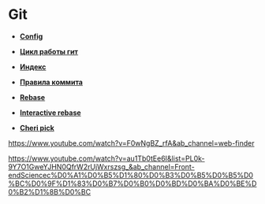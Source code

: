 # Git

* **<a href="./pages/config/readme.md">Config</a>**
* **<a href="./pages/cycle/readme.md">Цикл работы гит</a>**
* **<a href="./pages/index/readme.md">Индекс</a>**
* **<a href="./pages/commit-style/readme.md">Правила коммита</a>**




* **<a href="./pages/types/readme.md">Rebase</a>**
* **<a href="./pages/types/readme.md">Interactive rebase</a>**
* **<a href="./pages/types/readme.md">Cheri pick</a>**


https://www.youtube.com/watch?v=F0wNgBZ_rfA&ab_channel=web-finder

https://www.youtube.com/watch?v=au1Tb0tEe6I&list=PL0k-9Y7O1GweYJHN0QfrW2rUjWxrszsg_&ab_channel=Front-endSciencec%D0%A1%D0%B5%D1%80%D0%B3%D0%B5%D0%B5%D0%BC%D0%9F%D1%83%D0%B7%D0%B0%D0%BD%D0%BA%D0%BE%D0%B2%D1%8B%D0%BC